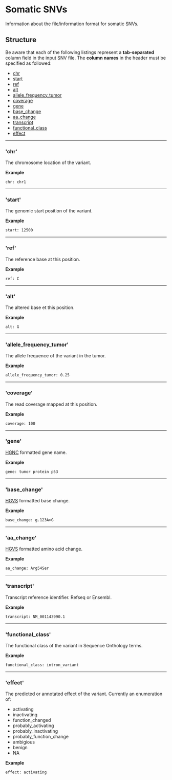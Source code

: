 # Somatic SNVs
Information about the file/information format for somatic SNVs.

## Structure

Be aware that each of the following listings represent a **tab-separated** column field in the input SNV file. The **column names**
in the header must be specified as followed:

* [chr](#chr)
* [start](#start)
* [ref](#ref)
* [alt](#alt)
* [allele\_frequency\_tumor](#all_f)
* [coverage](#coverage)
* [gene](#gene)
* [base_change](#base)
* [aa_change](#aa)
* [transcript](#transcript)
* [functional\_class](#fclass)
* [effect](#effect)

---

### <a name="chr"></a>'chr'
The chromosome location of the variant.

**Example**

``chr: chr1``

---

### <a name="start"></a>'start'
The genomic start position of the variant.

**Example**

``start: 12500``

---

### <a name="ref"></a>'ref'
The reference base at this position.

**Example**


``ref: C``

---

### <a name="alt"></a>'alt'
The altered base et this position.

**Example**

``alt: G``

---

### <a name="all_f"></a>'allele\_frequency\_tumor'
The allele frequence of the variant in the tumor.

**Example**

``allele_frequency_tumor: 0.25``

---

### <a name="coverage"></a>'coverage'
The read coverage mapped at this position.

**Example**

``coverage: 100``

---

### <a name="gene"></a>'gene'
[HGNC](https://www.genenames.org) formatted gene name.

**Example**

``gene: tumor protein p53``

---

### <a name="base"></a>'base_change'
[HGVS](http://varnomen.hgvs.org/recommendations/DNA/) formatted base change.

**Example**

``base_change: g.123A>G``

---

### <a name="aa"></a>'aa_change'
[HGVS](http://varnomen.hgvs.org/recommendations/protein/) formatted amino acid change.

**Example**

``aa_change: Arg54Ser``

---

### <a name="transcript"></a>'transcript'
Transcript reference identifier. Refseq or Ensembl.

**Example**

``transcript: NM_001143990.1``

---

### <a name="fclass"></a>'functional\_class'
The functional class of the variant in Sequence Onthology terms.

**Example**

``functional_class: intron_variant``

---

### <a name="effect"></a>'effect'
The predicted or annotated effect of the variant. Currently an enumeration of:

* activating
* inactivating
* function_changed
* probably\_activating
* probably\_inactivating
* probably\_function\_change
* ambigious
* benign
* NA

**Example**

``effect: activating``

